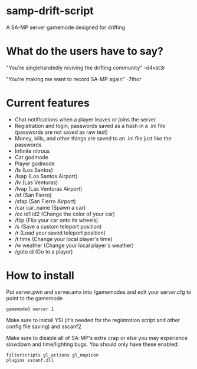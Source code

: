 # samp-drift-script
A SA-MP server gamemode designed for drifting

# What do the users have to say?
"You're singlehandedly reviving the drifting community" -d4vst3r

"You're making me want to record SA-MP again" -7thor

# Current features
- Chat notifications when a player leaves or joins the server
- Registration and login, passwords saved as a hash in a .ini file (passwords are not saved as raw text)
- Money, kills, and other things are saved to an .ini file just like the passwords
- Infinite nitrous
- Car godmode
- Player godmode
- /ls (Los Santos)
- /lsap (Los Santos Airport)
- /lv (Las Venturas)
- /lvap (Las Venturas Airport)
- /sf (San Fierro)
- /sfap (San Fierro Airport)
- /car car_name (Spawn a car)
- /cc id1 id2 (Change the color of your car)
- /flip (Flip your car onto its wheels)
- /s (Save a custom teleport position)
- /r (Load your saved teleport position)
- /t time (Change your local player's time)
- /w weather (Change your local player's weather)
- /goto id (Go to a player)

# How to install
Put server.pwn and server.amx into <your server>/gamemodes and edit your server.cfg to point to the gamemode
  
```
gamemode0 server 1
```

Make sure to install YSI (it's needed for the registration script and other config file saving) and sscanf2

Make sure to disable all of SA-MP's extra crap or else you may experience slowdown and time/lighting bugs. You should only have these enabled:

```
filterscripts gl_actions gl_mapicon
plugins sscanf.dll
```
